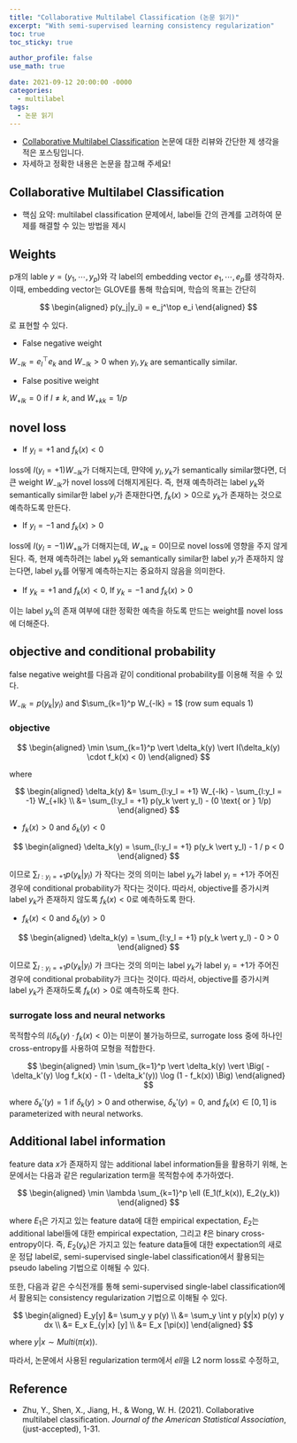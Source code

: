 ```yaml
---
title: "Collaborative Multilabel Classification (논문 읽기)"
excerpt: "With semi-supervised learning consistency regularization"
toc: true
toc_sticky: true

author_profile: false
use_math: true

date: 2021-09-12 20:00:00 -0000
categories: 
  - multilabel
tags:
  - 논문 읽기
---
```


- [Collaborative Multilabel Classification](https://www.tandfonline.com/doi/full/10.1080/01621459.2021.1961783) 논문에 대한 리뷰와 간단한 제 생각을 적은 포스팅입니다.
- 자세하고 정확한 내용은 논문을 참고해 주세요!

## Collaborative Multilabel Classification

- 핵심 요약: multilabel classification 문제에서, label들 간의 관계를 고려하여 문제를 해결할 수 있는 방법을 제시

## Weights

p개의 lable $y = (y_1, \cdots, y_p)$와 각 label의 embedding vector $e_1, \cdots, e_p$를 생각하자. 이때, embedding vector는 GLOVE를 통해 학습되며, 학습의 목표는 간단히


$$
\begin{aligned} 
p(y_j|y_i) = e_j^\top e_i
\end{aligned}
$$


로 표현할 수 있다.

- False negative weight

$W_{-lk} = e_l^\top e_k$  and $W_{-lk} > 0$ when $y_l, y_k$ are semantically similar.

- False positive weight

$W_{+lk} = 0$ if $l \neq k$,  and $W_{+kk} = 1/p$ 

## novel loss

- If $y_l=+1$ and $f_k(x)<0$ 

loss에 $I(y_l=+1) W_{-lk}$가 더해지는데, 먄약에 $y_l, y_k$가 semantically similar했다면, 더 큰 weight $W_{-lk}$가 novel loss에 더해지게된다. 즉, 현재 예측하려는 label $y_k$와 semantically similar한 label $y_l$가 존재한다면, $f_k(x)>0$으로 $y_k$가 존재하는 것으로 예측하도록 만든다.

- If $y_l=-1$ and $f_k(x)>0$ 

loss에 $I(y_l=-1) W_{+lk}$가 더해지는데, $W_{+lk}=0$이므로 novel loss에 영향을 주지 않게 된다. 즉, 현재 예측하려는 label $y_k$와 semantically similar한 label $y_l$가 존재하지 않는다면, label $y_k$를 어떻게 예측하는지는 중요하지 않음을 의미한다.

- If $y_k=+1$ and $f_k(x)<0$, If $y_k=-1$ and $f_k(x)>0$ 

이는 label $y_k$의 존재 여부에 대한 정확한 예측을 하도록 만드는 weight를 novel loss에 더해준다.

## objective and conditional probability

false negative weight를 다음과 같이 conditional probability를 이용해 적을 수 있다.

$W_{-lk} = p(y_k \vert y_l)$ and $\sum_{k=1}^p W_{-lk} = 1$ (row sum equals 1)

### objective


$$
\begin{aligned} 
\min \sum_{k=1}^p \vert \delta_k(y) \vert I(\delta_k(y) \cdot f_k(x) < 0)
\end{aligned}
$$


where 


$$
\begin{aligned} 
\delta_k(y) &= \sum_{l:y_l = +1} W_{-lk} - \sum_{l:y_l = -1} W_{+lk} \\
&= \sum_{l:y_l = +1} p(y_k \vert y_l) - (0 \text{	    or	 } 1/p)
\end{aligned}
$$


- $f_k(x) > 0$ and $\delta_k(y) < 0$


$$
\begin{aligned} 
\delta_k(y) = \sum_{l:y_l = +1} p(y_k \vert y_l) - 1 / p < 0
\end{aligned}
$$


이므로 $\sum_{l:y_l = +1} p(y_k \vert y_l)$ 가 작다는 것의 의미는 label $y_k$가 label $y_l=+1$가 주어진 경우에 conditional probability가 작다는 것이다. 따라서, objective를 증가시켜 label $y_k$가 존재하지 않도록 $f_k(x) < 0$로 예측하도록 한다.


- $f_k(x) < 0$ and $\delta_k(y) > 0$


$$
\begin{aligned} 
\delta_k(y) = \sum_{l:y_l = +1} p(y_k \vert y_l) - 0 > 0
\end{aligned}
$$


이므로 $\sum_{l:y_l = +1} p(y_k \vert y_l)$ 가 크다는 것의 의미는 label $y_k$가 label $y_l=+1$가 주어진 경우에 conditional probability가 크다는 것이다. 따라서, objective를 증가시켜 label $y_k$가 존재하도록 $f_k(x) > 0$로 예측하도록 한다.

### surrogate loss and neural networks

목적함수의 $I(\delta_k(y) \cdot f_k(x) < 0)$는 미분이 불가능하므로, surrogate loss 중에 하나인 cross-entropy를 사용하여 모형을 적합한다.


$$
\begin{aligned} 
\min \sum_{k=1}^p \vert \delta_k(y) \vert \Big( - \delta_k'(y) \log f_k(x) - (1 - \delta_k'(y)) \log (1 - f_k(x)) \Big)
\end{aligned}
$$


where $\delta_k'(y) = 1$ if $\delta_k(y) > 0$ and otherwise, $\delta_k'(y) = 0$, and $f_k(x) \in [0, 1]$ is parameterized with neural networks.

## Additional label information

feature data $x$가 존재하지 않는 additional label information들을 활용하기 위해, 논문에서는 다음과 같은 regularization term을 목적함수에 추가하였다.


$$
\begin{aligned} 
\min \lambda \sum_{k=1}^p \ell (E_1(f_k(x)), E_2(y_k))
\end{aligned}
$$


where $E_1$은 가지고 있는 feature data에 대한 empirical expectation, $E_2$는 additional label들에 대한 empirical expectation, 그리고 $\ell$은 binary cross-entropy이다. 즉, $E_2(y_k)$은 가지고 있는 feature data들에 대한 expectation의 새로운 정답 label로, semi-supervised single-label classification에서 활용되는 pseudo labeling 기법으로 이해될 수 있다.

또한, 다음과 같은 수식전개를 통해 semi-supervised single-label classification에서 활용되는 consistency regularization 기법으로 이해될 수 있다.


$$
\begin{aligned} 
E_y[y] &= \sum_y y p(y) \\
&= \sum_y \int y p(y|x) p(y) y dx \\
&= E_x E_{y|x} [y] \\
&= E_x [\pi(x)]
\end{aligned}
$$


where $y|x \sim Multi(\pi(x))$.


따라서, 논문에서 사용된 regularization term에서 $ell$을 L2 norm loss로 수정하고, 


## Reference 
- Zhu, Y., Shen, X., Jiang, H., & Wong, W. H. (2021). Collaborative multilabel classification. _Journal of the American Statistical Association_, (just-accepted), 1-31.
<!--stackedit_data:
eyJoaXN0b3J5IjpbNTc5MDcwODU2LC00MjY5MjEzODcsLTEzOT
QzNDQ0MzJdfQ==
-->